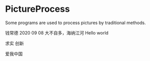 # PictureProcess
Some programs are  used to process pictures by traditional methods. 

钱常德 2020 09 08
大不自多，海纳江河
Hello world

求实 创新

爱我中国
